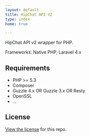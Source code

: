 ```yaml
---
layout: default
title: HipChat API V2
type: index
home: true

---
```


HipChat API v2 wrapper for PHP.

Frameworks: Native PHP, Laravel 4.x

## Requirements
- PHP >= 5.3
- Composer
- Guzzle 4.x OR Guzzle 3.x OR Resty
- OpenSSL
- ...

## License

[View the license](https://github.com/PageBoost/hipchat-php-v2/blob/master/LICENSE) for this repo.